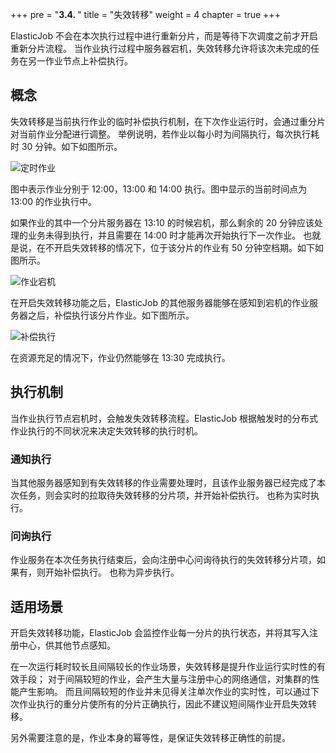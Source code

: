 +++ pre = "<b>3.4. </b>"
title = "失效转移"
weight = 4 chapter = true +++

ElasticJob 不会在本次执行过程中进行重新分片，而是等待下次调度之前才开启重新分片流程。 当作业执行过程中服务器宕机，失效转移允许将该次未完成的任务在另一作业节点上补偿执行。

## 概念

失效转移是当前执行作业的临时补偿执行机制，在下次作业运行时，会通过重分片对当前作业分配进行调整。 举例说明，若作业以每小时为间隔执行，每次执行耗时 30 分钟。如下如图所示。

![定时作业](https://shardingsphere.apache.org/elasticjob/current/img/failover/job.png)

图中表示作业分别于 12:00，13:00 和 14:00 执行。图中显示的当前时间点为 13:00 的作业执行中。

如果作业的其中一个分片服务器在 13:10 的时候宕机，那么剩余的 20 分钟应该处理的业务未得到执行，并且需要在 14:00 时才能再次开始执行下一次作业。 也就是说，在不开启失效转移的情况下，位于该分片的作业有 50
分钟空档期。如下如图所示。

![作业宕机](https://shardingsphere.apache.org/elasticjob/current/img/failover/job-crash.png)

在开启失效转移功能之后，ElasticJob 的其他服务器能够在感知到宕机的作业服务器之后，补偿执行该分片作业。如下图所示。

![补偿执行](https://shardingsphere.apache.org/elasticjob/current/img/failover/job-failover.png)

在资源充足的情况下，作业仍然能够在 13:30 完成执行。

## 执行机制

当作业执行节点宕机时，会触发失效转移流程。ElasticJob 根据触发时的分布式作业执行的不同状况来决定失效转移的执行时机。

### 通知执行

当其他服务器感知到有失效转移的作业需要处理时，且该作业服务器已经完成了本次任务，则会实时的拉取待失效转移的分片项，并开始补偿执行。 也称为实时执行。

### 问询执行

作业服务在本次任务执行结束后，会向注册中心问询待执行的失效转移分片项，如果有，则开始补偿执行。 也称为异步执行。

## 适用场景

开启失效转移功能，ElasticJob 会监控作业每一分片的执行状态，并将其写入注册中心，供其他节点感知。

在一次运行耗时较长且间隔较长的作业场景，失效转移是提升作业运行实时性的有效手段； 对于间隔较短的作业，会产生大量与注册中心的网络通信，对集群的性能产生影响。
而且间隔较短的作业并未见得关注单次作业的实时性，可以通过下次作业执行的重分片使所有的分片正确执行，因此不建议短间隔作业开启失效转移。

另外需要注意的是，作业本身的幂等性，是保证失效转移正确性的前提。